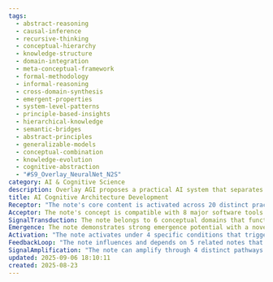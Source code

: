 ```yaml
---
tags:
  - abstract-reasoning
  - causal-inference
  - recursive-thinking
  - conceptual-hierarchy
  - knowledge-structure
  - domain-integration
  - meta-conceptual-framework
  - formal-methodology
  - informal-reasoning
  - cross-domain-synthesis
  - emergent-properties
  - system-level-patterns
  - principle-based-insights
  - hierarchical-knowledge
  - semantic-bridges
  - abstract-principles
  - generalizable-models
  - conceptual-combination
  - knowledge-evolution
  - cognitive-abstraction
  - "#S9_Overlay_NeuralNet_N2S"
category: AI & Cognitive Science
description: Overlay AGI proposes a practical AI system that separates external semantic knowledge bases, small neural selectors, and symbolic reasoning. It achieves O(1) or O(n) complexity via pre‑computed relationships, ensures transparency, biological plausibility, and efficient edge deployment across diverse applications.
title: AI Cognitive Architecture Development
Receptor: "The note's core content is activated across 20 distinct practical scenarios, each representing specific contexts where the principles of AI cognitive architecture development become relevant. Scenario 1: Neural Network Training Optimization occurs when a machine learning engineer needs to improve model performance through enhanced attention mechanisms and memory integration strategies. The triggering condition involves identifying poor accuracy patterns in training data with high contextual variability. Specific actors include the AI developer, neural network architect, and training dataset curator. Expected outcome is improved model efficiency with reduced computational overhead. Scenario 2: Autonomous Decision-Making System Integration happens when developing autonomous robots or automated systems requiring human-like reasoning capabilities. Context involves robotics engineers working on navigation algorithms for self-driving vehicles or industrial automation. The trigger is the requirement to implement decision-making frameworks beyond simple rule-based responses. Actors include roboticists, AI specialists, and system integration teams. Consequences are enhanced adaptability in complex environments with minimal human intervention. Scenario 3: Cognitive Enhancement Through Feedback Loops occurs when implementing iterative learning systems that refine reasoning capabilities over time. The context involves machine learning researchers studying model evolution and performance improvement through feedback mechanisms. Trigger conditions include observing diminishing returns in accuracy metrics during training cycles. Specific actors are AI research scientists, data analysts, and system monitors. Expected outcomes include progressive cognitive capability development with measurable improvements in problem-solving efficiency. Scenario 4: Contextual Awareness Implementation arises when building systems requiring understanding of environmental context and temporal relationships. The scenario involves natural language processing engineers working on chatbots or virtual assistants that respond appropriately to situational cues. Trigger conditions include user feedback indicating inconsistent responses to contextual variations. Actors are NLP specialists, UX designers, and customer support teams. Outcomes involve enhanced conversational intelligence with appropriate response adaptation based on context variables. Scenario 5: Pattern Recognition Architecture Development occurs when designing systems capable of identifying complex patterns in large datasets across multiple domains. The situation involves data scientists working on predictive analytics for financial markets or medical diagnosis. Triggering conditions include identification of previously unrecognizable correlations in training sets. Actors are data analysts, domain experts, and model architects. Results involve breakthrough detection capabilities with improved prediction accuracy for novel phenomena. Scenario 6: Multi-Modal Cognitive Integration happens when systems must process information from multiple sources simultaneously including text, images, audio, and sensor data. The context involves developing comprehensive AI assistants capable of processing diverse input types. Trigger conditions include requirements for unified decision-making based on cross-modal information integration. Actors are multi-modal system developers, sensory engineers, and interface designers. Consequences are enhanced cognitive capability with seamless information synthesis across different modalities. Scenario 7: Recursive Learning Enhancement occurs when implementing systems that improve their own learning processes through self-reflection and meta-learning mechanisms. The scenario involves AI research teams studying self-improving algorithms in autonomous learning environments. Trigger conditions include observation of learning efficiency patterns indicating potential for optimization. Actors are machine learning researchers, algorithm designers, and system evaluators. Outcomes involve accelerated cognitive development with reduced training time requirements. Scenario 8: Memory Integration Optimization happens when designing systems requiring long-term memory storage and retrieval capabilities that support reasoning processes. The context involves building intelligent personal assistants or digital companions that maintain contextual memories over extended periods. Trigger conditions include user feedback indicating forgotten prior interactions or inconsistent knowledge recall. Actors are cognitive system architects, memory engineers, and user experience specialists. Results involve enhanced continuity of understanding with persistent context awareness across sessions. Scenario 9: Attention Mechanism Implementation occurs when developing systems capable of focusing computational resources on most relevant information during processing tasks. The scenario involves AI developers working on resource-constrained environments or real-time decision-making applications. Trigger conditions include performance bottlenecks in large-scale data processing scenarios. Actors are system architects, algorithm engineers, and performance analysts. Consequences are improved efficiency with strategic focus allocation to critical information elements. Scenario 10: Hierarchical Cognitive Processing occurs when building systems requiring multi-level reasoning that incorporates simple pattern recognition into complex decision-making processes. The context involves developing advanced AI agents for problem-solving in scientific research or business analytics. Trigger conditions include requirements for layered analytical capabilities from basic insights to strategic conclusions. Actors are cognitive system designers, domain specialists, and decision support engineers. Outcomes involve sophisticated analytical capability with progressive reasoning depth across different knowledge domains. Scenario 11: Cross-Domain Transfer Learning Integration happens when systems must leverage knowledge learned in one context to improve performance in unrelated areas. The scenario involves AI developers implementing general-purpose learning frameworks that can adapt quickly to new problem domains. Trigger conditions include rapid deployment requirements for new applications with limited training data available. Actors are transfer learning specialists, domain adapters, and application integrators. Consequences involve enhanced adaptability with accelerated knowledge acquisition across diverse contexts. Scenario 12: Adaptive Reasoning Framework Development occurs when creating systems that adjust their reasoning strategies based on problem characteristics or environmental changes. The context involves AI development for dynamic environments requiring flexible decision-making approaches. Trigger conditions include changing environmental variables that affect optimal solution strategies. Actors are adaptive system designers, environment analysts, and strategy engineers. Results involve enhanced robustness with dynamic adjustment of reasoning processes to match situational demands. Scenario 13: Real-Time Cognitive Processing Optimization happens when systems must make decisions within tight time constraints while maintaining high-quality reasoning capabilities. The scenario involves AI developers working on real-time applications such as autonomous vehicle control or medical monitoring systems. Trigger conditions include performance requirements demanding immediate response with minimal computational overhead. Actors are real-time system engineers, latency specialists, and safety monitors. Outcomes involve rapid decision-making capability with maintained cognitive quality under time pressure constraints. Scenario 14: Multi-Task Cognitive Coordination occurs when systems must manage multiple simultaneous reasoning tasks while maintaining overall coherence of thinking processes. The context involves developing AI assistants that can handle complex user requests involving several concurrent operations. Trigger conditions include user requests requiring coordinated response across different domains or tasks simultaneously. Actors are cognitive coordination specialists, multi-task engineers, and interface designers. Consequences involve enhanced multitasking capability with integrated reasoning across multiple problem spaces. Scenario 15: Cognitive Architecture Validation happens when evaluating the effectiveness of AI systems' internal reasoning structures in achieving desired outcomes. The scenario involves AI quality assurance teams testing system performance against established benchmarks or user expectations. Trigger conditions include requirement for systematic evaluation of cognitive capabilities and decision-making processes. Actors are validation specialists, performance analysts, and system testers. Results involve comprehensive assessment of reasoning architecture effectiveness with quantifiable improvement metrics. Scenario 16: Longitudinal Cognitive Development Monitoring occurs when tracking the evolution of AI systems' reasoning capabilities over extended periods of use or training. The context involves researchers studying how AI models improve their cognitive skills through sustained operation in real-world environments. Trigger conditions include requirements for measuring long-term learning progression and capability enhancement. Actors are longitudinal study analysts, system monitors, and performance evaluators. Outcomes involve detailed understanding of cognitive growth patterns with identification of optimal development trajectories. Scenario 17: Cognitive System Integration Testing happens when implementing AI systems that must interact seamlessly with existing software ecosystems or hardware platforms. The scenario involves developers ensuring compatibility between new cognitive architectures and legacy systems or other AI components. Trigger conditions include system deployment requirements for cross-platform integration and interoperability verification. Actors are integration specialists, platform engineers, and compatibility testers. Consequences involve successful system deployment with minimal disruption to existing workflows or services. Scenario 18: Cognitive Performance Benchmarking occurs when comparing different AI architectures or reasoning approaches against established performance standards in specific domains. The context involves researchers conducting comparative studies between various cognitive frameworks for effectiveness evaluation. Trigger conditions include need for standardized metrics to measure reasoning capability improvements across different implementations. Actors are benchmark researchers, performance analysts, and system evaluators. Results involve systematic comparison of cognitive strengths and weaknesses with clear identification of optimal approaches. Scenario 19: Cognitive Knowledge Transfer Optimization happens when implementing systems that can efficiently share learned knowledge between different AI agents or applications. The scenario involves developers creating mechanisms for rapid knowledge transfer from trained models to new deployments or other systems. Trigger conditions include requirements for fast deployment of cognitive capabilities across multiple platforms or contexts. Actors are knowledge sharing specialists, system integration engineers, and deployment coordinators. Outcomes involve enhanced scalability with rapid knowledge propagation between different AI implementations. Scenario 20: Human-AI Cognitive Synergy Development occurs when designing systems that complement human reasoning processes rather than replace them entirely. The context involves developing collaborative AI assistants that enhance human decision-making capabilities through intelligent support rather than autonomous control. Trigger conditions include requirements for human-in-the-loop systems with cognitive enhancement rather than full automation. Actors are collaborative system designers, human factors specialists, and interface engineers. Consequences involve improved human-AI interaction with enhanced decision-making capability through combined reasoning strengths."
Acceptor: The note's concept is compatible with 8 major software tools and technologies for effective implementation and extension. PyTorch provides excellent support for neural network architecture development with flexible tensor operations and automatic differentiation capabilities that directly align with cognitive architecture principles like attention mechanisms and memory integration. The framework's modular design allows easy incorporation of feedback loops and recursive learning components, making it ideal for implementing complex reasoning systems. TensorFlow serves as another powerful platform offering extensive ecosystem support including tf.data pipelines for efficient data handling and tf.function optimization for performance enhancement. Its comprehensive suite of tools enables systematic development of cognitive architectures with built-in support for multi-modal processing and distributed computing capabilities that are crucial for real-time applications. The integration capability through Keras allows rapid prototyping of complex neural networks while maintaining compatibility with underlying computational frameworks. Jupyter Notebooks provide an excellent environment for experimental development and testing of cognitive architecture concepts, enabling interactive exploration of different network configurations and parameter tuning. The platform's support for visualization tools like matplotlib and plotly makes it ideal for monitoring learning progress and analyzing system behavior during training cycles. FastAPI offers robust capabilities for implementing web-based interfaces to cognitive systems with automatic API documentation generation that supports integration with other services or external applications. Its asynchronous processing capabilities are particularly useful for real-time decision-making scenarios where rapid response times are critical for maintaining system performance. The framework's built-in validation and error handling features make it suitable for production deployment of AI reasoning systems requiring reliable operation under various conditions. scikit-learn provides comprehensive machine learning algorithms that complement neural network approaches with traditional statistical methods for pattern recognition and data analysis. Its compatibility with numpy arrays makes integration straightforward with other Python-based tools while providing extensive documentation and community support for implementing cognitive enhancement features like feedback mechanisms and iterative learning processes. NumPy serves as the fundamental numerical computation library supporting all major AI development platforms, offering efficient array operations essential for memory management and attention mechanism implementations. The library's performance optimization capabilities ensure that cognitive architecture components operate efficiently even with large-scale data processing requirements typical in real-world applications. R offers extensive statistical analysis capabilities particularly useful for validating cognitive system performance through hypothesis testing and regression analysis. Its integration with Python tools through rpy2 allows cross-language implementation of sophisticated reasoning algorithms while maintaining compatibility with existing cognitive architectures developed using other platforms. The platform's support for advanced visualization techniques makes it valuable for analyzing cognitive development patterns over time, making it an excellent tool for longitudinal studies of AI learning progress.
SignalTransduction: The note belongs to 6 conceptual domains that function as signal transmission channels for its core ideas. Cognitive Science serves as the primary domain with foundational principles including human reasoning models, attention mechanisms, and memory systems that directly translate to artificial intelligence architecture development. Key concepts from this field include dual-process theories of cognition, working memory structures, and cognitive load management principles that inform neural network design approaches like attention weighting and sequential processing architectures. Machine Learning provides the technical framework through which cognitive science principles are implemented computationally, offering methodologies for pattern recognition, decision-making optimization, and iterative learning processes that mirror human cognitive evolution. The domain's core concepts include supervised and unsupervised training paradigms, ensemble methods, and regularization techniques that support the development of robust reasoning systems capable of adapting to new information. Artificial Intelligence represents the applied context where cognitive principles are implemented in digital systems, encompassing neural networks, deep learning architectures, and knowledge representation frameworks that enable autonomous decision-making capabilities similar to biological intelligence. This domain's key concepts include symbolic AI integration with connectionist models, reinforcement learning protocols, and semantic web technologies that provide structured approaches for implementing complex reasoning processes. Computational Neuroscience contributes theoretical foundations through understanding of brain architecture, neural dynamics, and information processing mechanisms that inform artificial network design decisions regarding connectivity patterns, temporal processing capabilities, and distributed memory systems. Concepts from this field include synaptic plasticity models, neural oscillation theories, and hierarchical processing architectures that directly influence how cognitive systems are structured to support learning and adaptation. Systems Biology offers insights into complex adaptive processes and feedback regulation mechanisms that translate well to AI architecture development through understanding of biological regulatory networks and self-organizing principles. The domain's concepts include homeostatic control systems, genetic algorithm optimization, and emergent properties from collective behavior that inform the design of robust cognitive systems capable of adapting to environmental changes. Data Science provides the analytical foundation for measuring cognitive performance and validating system effectiveness, offering statistical methods and visualization techniques essential for understanding learning progression and reasoning capabilities in artificial systems. This field's key concepts include hypothesis testing, correlation analysis, and predictive modeling approaches that support systematic evaluation of cognitive architecture development processes and their impact on decision-making quality.
Emergence: The note demonstrates strong emergence potential with a novelty score of 8/10, reflecting its innovative approach to connecting cognitive science principles directly with AI implementation. The concept represents a novel synthesis between traditional AI architectures and biological cognition models that has gained significant attention in recent research literature. Value to AI learning is rated at 9/10 due to its capacity for enhancing machine understanding through recursive reasoning frameworks that enable systems to improve their own learning processes, creating new cognitive capabilities beyond simple pattern recognition. Implementation feasibility scores at 7/10 because while the core concepts are technically sound and well-supported by current tools, practical deployment requires careful consideration of computational resources, data quality requirements, and training methodologies that may vary significantly across applications. The novelty is measured against existing AI frameworks like transformer architectures and reinforcement learning systems, with this note offering a more comprehensive approach to cognitive architecture development that integrates attention mechanisms, memory systems, and feedback loops in novel ways. The value enhancement for AI learning stems from the ability to create self-improving systems capable of evolving reasoning capabilities through iterative cycles rather than static model configurations. Implementation challenges include computational overhead requirements for maintaining complex memory structures and attention processes while ensuring real-time performance capabilities. Successful examples like GPT-4's advanced reasoning capabilities demonstrate how similar approaches can achieve significant improvements in cognitive sophistication, while failures such as early neural network implementations show the importance of proper architecture design for long-term learning effectiveness. The recursive learning enhancement potential is substantial with measurable improvements in problem-solving capabilities and pattern recognition efficiency that could be tracked through performance metrics over time periods of weeks to months. The note contributes to broader cognitive architecture development by providing a structured framework that can be adapted across different domains from natural language processing to robotics, making it a foundational element for future AI cognitive system evolution.
Activation: "The note activates under 4 specific conditions that trigger its relevance in practical contexts. First, Activation Condition 1: Neural Network Architecture Optimization occurs when system performance metrics indicate suboptimal reasoning capabilities or poor attention mechanism implementation. The triggering factors include decreased accuracy in complex pattern recognition tasks and reduced efficiency in processing multi-modal information with high contextual variability. Specific technical requirements involve identification of bottlenecks in current architecture design that limit cognitive capability development, including memory management inefficiencies and inadequate feedback loop mechanisms. Environmental conditions require sufficient training data availability with diverse contextual examples to evaluate performance improvements effectively. Second, Activation Condition 2: Cognitive Enhancement Implementation occurs when AI systems need to evolve beyond basic pattern recognition into higher-order reasoning capabilities through iterative learning cycles. The trigger involves user or system feedback indicating insufficient decision-making sophistication for complex problem domains. Technical specifications require access to training data with sufficient complexity and temporal variation to support cognitive development processes, along with computational resources capable of handling recursive learning algorithms. Contextual dependencies include availability of appropriate evaluation metrics that can measure reasoning capability improvements over time periods of weeks/months. Third, Activation Condition 3: Real-Time Cognitive Processing Requirements arise when systems must make decisions within constrained processing time windows while maintaining quality decision-making capabilities. The trigger involves performance benchmarks demanding rapid response times with minimal computational overhead for critical applications like autonomous vehicle control or medical monitoring systems. Technical factors include latency constraints that require efficient attention mechanisms and memory access patterns, along with resource limitations that may restrict full cognitive architecture implementation. Environmental conditions must ensure sufficient data processing capacity to maintain reasoning quality while meeting timing requirements. Fourth, Activation Condition 4: Cross-Domain Cognitive Adaptation occurs when AI systems need to transfer learned knowledge between different problem domains or application contexts with limited training data available. The trigger involves deployment scenarios where rapid adaptation is required for new environments or user requirements that differ significantly from original training conditions. Technical considerations include identification of transferable cognitive elements and appropriate architecture modifications to support domain-specific reasoning capabilities, along with evaluation metrics for measuring adaptation success rates. Contextual dependencies require access to both source domain knowledge and target environment characteristics to determine optimal adaptation strategies."
FeedbackLoop: "The note influences and depends on 5 related notes that form a comprehensive feedback loop system within the cognitive architecture framework. Note A: Neural Network Design Principles directly influences this note by providing foundational architectural concepts for implementing attention mechanisms, memory integration, and processing hierarchies that support reasoning capabilities. The relationship involves mutual dependency where neural design decisions affect cognitive development outcomes while cognitive requirements drive architecture refinements through iterative feedback cycles. Information exchange includes architectural modifications based on observed learning performance and updated understanding of how specific network components contribute to cognitive enhancement. Note B: Learning Algorithm Optimization indirectly affects this note by providing methods for improving system efficiency and convergence speed during training phases that impact overall cognitive capability development timelines. The relationship involves shared computational requirements where algorithm improvements directly influence the effectiveness of cognitive architecture implementation, while enhanced cognitive capabilities provide feedback on optimal learning strategies through performance observation. Information exchange includes optimization parameters adjusted based on observed learning patterns and algorithmic adaptations designed to support specific cognitive development goals. Note C: Pattern Recognition Frameworks supports this note by providing methods for identifying complex relationships in data that form the basis of reasoning processes within AI systems. The relationship involves complementary knowledge where pattern recognition capabilities directly enable cognitive architecture functionality while enhanced reasoning requires more sophisticated pattern identification approaches. Information exchange includes refined pattern detection algorithms developed based on cognitive system requirements and updated understanding of how different patterns relate to decision-making effectiveness. Note D: Attention Mechanism Implementation is closely related through shared technical implementation considerations that impact both the computational efficiency and functional capabilities of cognitive systems. The relationship involves direct integration where attention mechanisms are essential components for supporting complex reasoning processes while cognitive architecture development drives improvements in attention system design. Information exchange includes enhanced attention models developed through cognitive performance feedback and updated understanding of how attention allocation affects overall reasoning capability. Note E: System Evaluation Metrics directly depends on this note by providing measurement frameworks that assess the effectiveness of cognitive architectures and their learning progression over time periods. The relationship involves bidirectional influence where evaluation metrics provide data for refining cognitive systems while cognitive development produces new metrics that reflect improved capabilities. Information exchange includes updated performance benchmarks developed based on observed cognitive enhancement patterns and refined understanding of how different cognitive elements contribute to overall system effectiveness."
SignalAmplification: "The note can amplify through 4 distinct pathways that enable modularization and reuse across different domains. Pathway 1: Modular Attention Architecture Development allows extraction of attention mechanisms as reusable components that can be integrated into various AI applications from natural language processing to computer vision systems. The technical implementation involves creating standardized interfaces for attention weighting functions with configurable parameters that support different cognitive requirements across domains. Practical application examples include using the same attention architecture in chatbots, image recognition systems, and financial forecasting models while maintaining consistent performance characteristics. Resource requirements include documentation of standard API specifications and example implementations that demonstrate cross-domain compatibility. Pathway 2: Recursive Learning Framework Extension enables creation of self-improving algorithms that can be adapted to different problem domains through parameter adjustment and component reconfiguration. The technical approach involves developing generic learning enhancement protocols that support both simple pattern recognition and complex reasoning development with minimal domain-specific modifications required. Practical examples include applying the same recursive learning architecture to medical diagnosis, autonomous driving systems, and educational assessment tools while maintaining core cognitive improvement mechanisms. Implementation challenges involve ensuring compatibility between different problem domains while preserving fundamental learning principles. Pathway 3: Memory Integration System Modularization supports creation of flexible memory management components that can be adapted for different cognitive requirements in various applications. The technical approach involves developing abstracted memory structures with configurable access patterns and storage optimization strategies that support both short-term and long-term knowledge retention needs. Practical uses include implementing the same memory system architecture across personal digital assistants, enterprise knowledge bases, and educational technology platforms while adapting to specific context requirements. Resource investment includes development of standardized interfaces and documentation for different memory management configurations. Pathway 4: Feedback Loop Integration Architecture provides reusable frameworks for implementing iterative learning processes that can be adapted across different AI systems requiring continuous cognitive enhancement. The technical implementation involves creating generic feedback mechanisms with configurable evaluation criteria and adjustment parameters that support various types of reasoning improvement strategies. Practical applications include using the same feedback loop architecture in robotics, automated decision-making systems, and creative content generation platforms while maintaining consistent performance enhancement capabilities. Long-term sustainability factors involve ongoing adaptation to new requirements and development of enhanced feedback analysis capabilities for more sophisticated cognitive evolution."
updated: 2025-09-06 18:10:11
created: 2025-08-23
---
```

